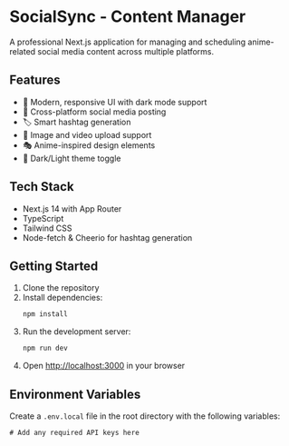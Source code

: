 # SocialSync - Content Manager

A professional Next.js application for managing and scheduling anime-related social media content across multiple platforms.

## Features

- 🎨 Modern, responsive UI with dark mode support
- 📱 Cross-platform social media posting
- 🏷️ Smart hashtag generation
- 📸 Image and video upload support
- 🎭 Anime-inspired design elements
- 🌙 Dark/Light theme toggle

## Tech Stack

- Next.js 14 with App Router
- TypeScript
- Tailwind CSS
- Node-fetch & Cheerio for hashtag generation

## Getting Started

1. Clone the repository
2. Install dependencies:
   ```bash
   npm install
   ```
3. Run the development server:
   ```bash
   npm run dev
   ```
4. Open [http://localhost:3000](http://localhost:3000) in your browser

## Environment Variables

Create a `.env.local` file in the root directory with the following variables:

```env
# Add any required API keys here
```
